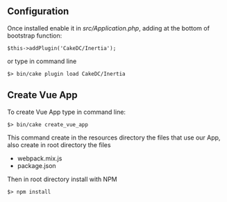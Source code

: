 ## Configuration

Once installed enable it in *src/Application.php*, adding at the bottom of bootstrap function:

```
$this->addPlugin('CakeDC/Inertia');
```

or type in command line

```
$> bin/cake plugin load CakeDC/Inertia
```


## Create Vue App

To create Vue App type in command line:

```
$> bin/cake create_vue_app
```

This command create in the resources directory the files that use our App, also create in root directory the files
- webpack.mix.js
- package.json

Then in root directory install with NPM

```
$> npm install
```